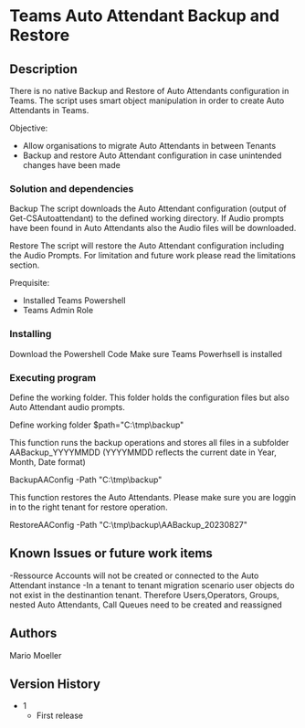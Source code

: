 # Teams Auto Attendant Backup and Restore

## Description
There is no native Backup and Restore of Auto Attendants configuration in Teams.
The script uses smart object manipulation in order to create Auto Attendants in Teams.

Objective:
* Allow organisations to migrate Auto Attendants in between Tenants
* Backup and restore Auto Attendant configuration in case unintended changes have been made

### Solution and dependencies

Backup 
The script downloads the Auto Attendant configuration (output of Get-CSAutoattendant) to the defined working directory.
If Audio prompts have been found in Auto Attendants also the Audio files will be downloaded.

Restore
The script will restore the Auto Attendant configuration including the Audio Prompts.
For limitation and future work please read the limitations section.

Prequisite:
* Installed Teams Powershell
* Teams Admin Role

### Installing

Download the Powershell Code
Make sure Teams Powerhsell is installed

### Executing program

Define the working folder. This folder holds the configuration files but also Auto Attendant audio prompts.

Define working folder
$path="C:\tmp\backup\"

This function runs the backup operations and stores all files in a subfolder AABackup_YYYYMMDD (YYYYMMDD reflects the current date in Year, Month, Date format)

BackupAAConfig -Path "C:\tmp\backup\"

This function restores the Auto Attendants.
Please make sure you are loggin in to the right tenant for restore operation.

RestoreAAConfig -Path "C:\tmp\backup\AABackup_20230827\"

## Known Issues or future work items

-Ressource Accounts will not be created or connected to the Auto Attendant instance
-In a tenant to tenant migration scenario user objects do not exist in the destinantion tenant.
 Therefore Users,Operators, Groups, nested Auto Attendants, Call Queues need to be created and reassigned

## Authors

Mario Moeller

## Version History

* 1
    * First release
